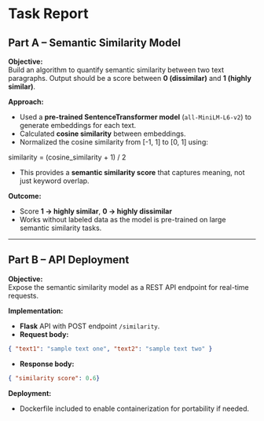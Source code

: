 # Task Report

## Part A – Semantic Similarity Model

**Objective:**  
Build an algorithm to quantify semantic similarity between two text paragraphs. Output should be a score between **0 (dissimilar)** and **1 (highly similar)**.

**Approach:**  
- Used a **pre-trained SentenceTransformer model** (`all-MiniLM-L6-v2`) to generate embeddings for each text.  
- Calculated **cosine similarity** between embeddings.  
- Normalized the cosine similarity from [-1, 1] to [0, 1] using:  

similarity = (cosine_similarity + 1) / 2


- This provides a **semantic similarity score** that captures meaning, not just keyword overlap.  

**Outcome:**  
- Score **1 → highly similar**, **0 → highly dissimilar**  
- Works without labeled data as the model is pre-trained on large semantic similarity tasks.

---

## Part B – API Deployment

**Objective:**  
Expose the semantic similarity model as a REST API endpoint for real-time requests.

**Implementation:**  
- **Flask** API with POST endpoint `/similarity`.  
- **Request body:**  
```json
{ "text1": "sample text one", "text2": "sample text two" }
```

- **Response body:**
```json 
{ "similarity score": 0.6}
```

**Deployment:**

- Dockerfile included to enable containerization for portability if needed.

